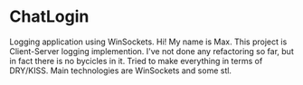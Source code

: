 # ChatLogin
Logging application using WinSockets.
Hi! My name is Max. This project is Client-Server logging implemention. I've not done any refactoring so far, but in fact there is no bycicles in it. Tried to make everything in terms of DRY/KISS. 
Main technologies are WinSockets and some stl. 
